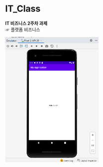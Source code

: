 # IT_Class
**IT 비즈니스 2주차 과제**\
☞ 플랫폼 비즈니스

<img height="400" width="300" src="./jpg/과제2.png"></img>

